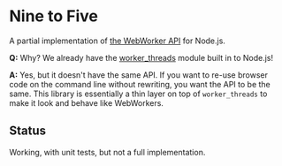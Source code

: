 
# Nine to Five

A partial implementation of
[the WebWorker API](https://developer.mozilla.org/en-US/docs/Web/API/Worker)
for Node.js.

**Q:** Why? We already have the
[worker_threads](https://nodejs.org/api/worker_threads.html) module built in to
Node.js!

**A:** Yes, but it doesn't have the same API.  If you want to re-use browser
code on the command line without rewriting, you want the API to be the same.
This library is essentially a thin layer on top of `worker_threads` to make it
look and behave like WebWorkers.

## Status

Working, with unit tests, but not a full implementation.
